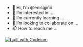 - 👋 Hi, I’m @enisgjinii
- 👀 I’m interested in ...
- 🌱 I’m currently learning ...
- 💞️ I’m looking to collaborate on ...
- 📫 How to reach me ...

<!---
enisgjinii/enisgjinii is a ✨ special ✨ repository because its `README.md` (this file) appears on your GitHub profile.
You can click the Preview link to take a look at your changes.
--->
[![built with Codeium](https://codeium.com/badges/main)](https://codeium.com)
